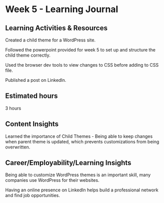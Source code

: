 # Week 5 - Learning Journal

## Learning Activities & Resources
Created a child theme for a WordPress site.

Followed the powerpoint provided for week 5 to set up and structure the child theme correctly.

Used the browser dev tools to view changes to CSS before adding to CSS file.

Published a post on Linkedln.

## Estimated hours
3 hours

## Content Insights
Learned the importance of Child Themes - Being able to keep changes when parent theme is updated, which prevents customizations from being overwritten.


## Career/Employability/Learning Insights
Being able to customize WordPress themes is an important skill, many companies use WordPress for their websites.

Having an online presence on LinkedIn helps build a professional network and find job opportunities.
